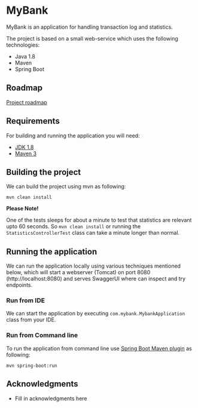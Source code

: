 # MyBank
MyBank is an application for handling transaction log and statistics.

The project is based on a small web-service which uses the following technologies:

- Java 1.8
- Maven
- Spring Boot

## Roadmap
[Project roadmap](https://github.com/maria-farooq/MyBank/issues?utf8=%E2%9C%93&q=is%3Aissue)

## Requirements

For building and running the application you will need:

- [JDK 1.8](http://www.oracle.com/technetwork/java/javase/downloads/jdk8-downloads-2133151.html)
- [Maven 3](https://maven.apache.org)

## Building the project
We can build the project using mvn as following:

```shell
mvn clean install
```

**Please Note!**

One of the tests sleeps for about a minute to test that statistics are relevant upto 60 seconds.
So `mvn clean install` or running the `StatisticsControllerTest` class can take a minute longer than normal.

## Running the application
We can run the application locally using various techniques mentioned below, 
which will start a webserver (Tomcat) on port 8080 (http://localhost:8080) and serves SwaggerUI where can inspect and try endpoints.

### Run from IDE

We can start the application by executing `com.mybank.MybankApplication` class from your IDE.

### Run from Command line
To run the application from command line use [Spring Boot Maven plugin](https://docs.spring.io/spring-boot/docs/current/reference/html/build-tool-plugins-maven-plugin.html) as following:

```shell
mvn spring-boot:run
```

## Acknowledgments

- Fill in acknowledgments here